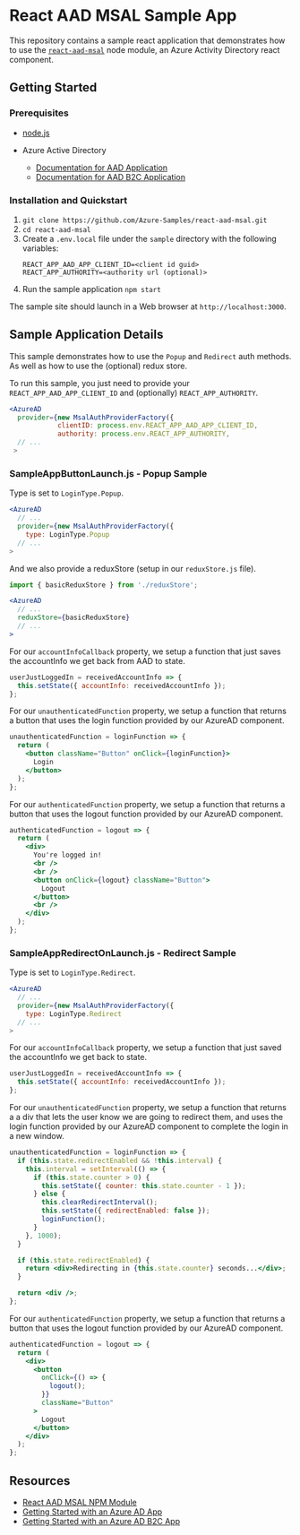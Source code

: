 # React AAD MSAL Sample App

This repository contains a sample react application that demonstrates how to use the [`react-aad-msal`](https://www.npmjs.com/package/react-aad-msal) node module, an Azure Activity Directory react component.

## Getting Started

### Prerequisites

- [node.js](https://nodejs.org/en/)

- Azure Active Directory

  - [Documentation for AAD Application](https://docs.microsoft.com/en-us/azure/azure-resource-manager/resource-group-create-service-principal-portal)
  - [Documentation for AAD B2C Application](https://docs.microsoft.com/en-us/azure/active-directory-b2c/active-directory-b2c-app-registration)

### Installation and Quickstart

1. `git clone https://github.com/Azure-Samples/react-aad-msal.git`
2. `cd react-aad-msal`
3. Create a `.env.local` file under the `sample` directory with the following variables:
   ```
   REACT_APP_AAD_APP_CLIENT_ID=<client id guid>
   REACT_APP_AUTHORITY=<authority url (optional)>
   ```
4. Run the sample application `npm start`

The sample site should launch in a Web browser at `http://localhost:3000`.

## Sample Application Details

This sample demonstrates how to use the `Popup` and `Redirect` auth methods. As well as how to use the (optional) redux store.

To run this sample, you just need to provide your `REACT_APP_AAD_APP_CLIENT_ID` and (optionally) `REACT_APP_AUTHORITY`.

```jsx
<AzureAD
  provider={new MsalAuthProviderFactory({
            clientID: process.env.REACT_APP_AAD_APP_CLIENT_ID,
            authority: process.env.REACT_APP_AUTHORITY,
  // ...
 >
```

### SampleAppButtonLaunch.js - Popup Sample

Type is set to `LoginType.Popup`.

```jsx
<AzureAD
  // ...
  provider={new MsalAuthProviderFactory({
    type: LoginType.Popup
  // ...
>
```

And we also provide a reduxStore (setup in our `reduxStore.js` file).

```jsx
import { basicReduxStore } from './reduxStore';

<AzureAD
  // ...
  reduxStore={basicReduxStore}
  // ...
>
```

For our `accountInfoCallback` property, we setup a function that just saves the accountInfo we get back from AAD to state.

```javascript
userJustLoggedIn = receivedAccountInfo => {
  this.setState({ accountInfo: receivedAccountInfo });
};
```

For our `unauthenticatedFunction` property, we setup a function that returns a button that uses the login function provided by our AzureAD component.

```jsx
unauthenticatedFunction = loginFunction => {
  return (
    <button className="Button" onClick={loginFunction}>
      Login
    </button>
  );
};
```

For our `authenticatedFunction` property, we setup a function that returns a button that uses the logout function provided by our AzureAD component.

```jsx
authenticatedFunction = logout => {
  return (
    <div>
      You're logged in!
      <br />
      <br />
      <button onClick={logout} className="Button">
        Logout
      </button>
      <br />
    </div>
  );
};
```

### SampleAppRedirectOnLaunch.js - Redirect Sample

Type is set to `LoginType.Redirect`.

```jsx
<AzureAD
  // ...
  provider={new MsalAuthProviderFactory({
    type: LoginType.Redirect
  // ...
>
```

For our `accountInfoCallback` property, we setup a function that just saved the accountInfo we get back to state.

```javascript
userJustLoggedIn = receivedAccountInfo => {
  this.setState({ accountInfo: receivedAccountInfo });
};
```

For our `unauthenticatedFunction` property, we setup a function that returns a a div that lets the user know we are going to redirect them, and uses the login function provided by our AzureAD component to complete the login in a new window.

```jsx
unauthenticatedFunction = loginFunction => {
  if (this.state.redirectEnabled && !this.interval) {
    this.interval = setInterval(() => {
      if (this.state.counter > 0) {
        this.setState({ counter: this.state.counter - 1 });
      } else {
        this.clearRedirectInterval();
        this.setState({ redirectEnabled: false });
        loginFunction();
      }
    }, 1000);
  }

  if (this.state.redirectEnabled) {
    return <div>Redirecting in {this.state.counter} seconds...</div>;
  }

  return <div />;
};
```

For our `authenticatedFunction` property, we setup a function that returns a button that uses the logout function provided by our AzureAD component.

```jsx
authenticatedFunction = logout => {
  return (
    <div>
      <button
        onClick={() => {
          logout();
        }}
        className="Button"
      >
        Logout
      </button>
    </div>
  );
};
```

## Resources

- [React AAD MSAL NPM Module](https://www.npmjs.com/package/react-aad-msal)
- [Getting Started with an Azure AD App](https://docs.microsoft.com/en-us/azure/azure-resource-manager/resource-group-create-service-principal-portal)
- [Getting Started with an Azure AD B2C App](https://docs.microsoft.com/en-us/azure/active-directory-b2c/active-directory-b2c-app-registration)
